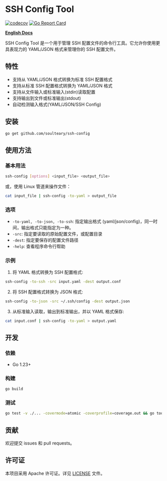 # SSH Config Tool

[![codecov](https://codecov.io/gh/soulteary/ssh-config/branch/main/graph/badge.svg?token=W816DX12V8)](https://codecov.io/gh/soulteary/ssh-config) [![Go Report Card](https://goreportcard.com/badge/github.com/soulteary/ssh-config)](https://goreportcard.com/report/github.com/soulteary/ssh-config)

**[English Docs](./README.md)**

SSH Config Tool 是一个用于管理 SSH 配置文件的命令行工具。它允许你使用更具表现力的 YAML/JSON 格式来管理你的 SSH 配置文件。

## 特性

- 支持从 YAML/JSON 格式转换为标准 SSH 配置格式
- 支持从标准 SSH 配置格式转换为 YAML/JSON 格式
- 支持从文件输入或标准输入(stdin)读取配置
- 支持输出到文件或标准输出(stdout)
- 自动检测输入格式(YAML/JSON/SSH Config)

## 安装

```bash
go get github.com/soulteary/ssh-config
```

## 使用方法

### 基本用法

```bash
ssh-config [options] <input_file> <output_file>
```

或，使用 Linux 管道来操作文件：

```bash
cat input_file | ssh-config -to-yaml > output_file
```

### 选项

- `-to-yaml, -to-json, -to-ssh`: 指定输出格式 (yaml/json/config)，同一时间，输出格式只能指定为一种。
- `-src`: 指定要读取的原始配置文件，或配置目录
- `-dest`: 指定要保存的配置文件路径
- `-help`: 查看程序命令行帮助

### 示例

1. 将 YAML 格式转换为 SSH 配置格式:

```bash
ssh-config -to-ssh -src input.yaml -dest output.conf
```

2. 将 SSH 配置格式转换为 JSON 格式:

```bash
ssh-config -to-json -src ~/.ssh/config -dest output.json
```

3. 从标准输入读取，输出到标准输出，并以 YAML 格式保存:

```bash
cat input.conf | ssh-config -to-yaml > output.yaml
```

## 开发

### 依赖

- Go 1.23+

### 构建

```bash
go build
```

### 测试

```bash
go test -v ./... -covermode=atomic -coverprofile=coverage.out && go tool cover -html=coverage.out -o coverage.html
```

## 贡献

欢迎提交 issues 和 pull requests。

## 许可证

本项目采用 Apache 许可证。详见 [LICENSE](./LICENSE) 文件。

